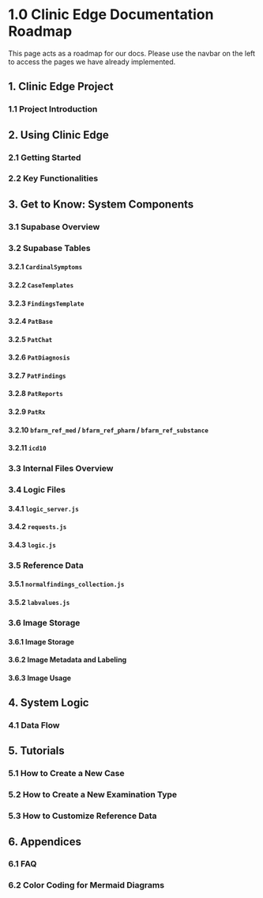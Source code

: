 ﻿---
sidebar_position: 1
---

# 1.0 Clinic Edge Documentation Roadmap
This page acts as a roadmap for our docs.
Please use the navbar on the left to access the pages we have already implemented.

## 1. Clinic Edge Project
### 1.1 Project Introduction

## 2. Using Clinic Edge
### 2.1 Getting Started
### 2.2 Key Functionalities

## 3. Get to Know: System Components
### 3.1 Supabase Overview
### 3.2 Supabase Tables
#### 3.2.1 `CardinalSymptoms`
#### 3.2.2 `CaseTemplates`
#### 3.2.3 `FindingsTemplate`
#### 3.2.4 `PatBase`
#### 3.2.5 `PatChat`
#### 3.2.6 `PatDiagnosis`
#### 3.2.7 `PatFindings`
#### 3.2.8 `PatReports`
#### 3.2.9 `PatRx`
#### 3.2.10 `bfarm_ref_med` / `bfarm_ref_pharm` / `bfarm_ref_substance`
#### 3.2.11 `icd10`
### 3.3 Internal Files Overview
### 3.4 Logic Files
#### 3.4.1  `logic_server.js`
#### 3.4.2 `requests.js`
#### 3.4.3 `logic.js`
### 3.5 Reference Data
#### 3.5.1 `normalfindings_collection.js`
#### 3.5.2 `labvalues.js`
### 3.6 Image Storage
#### 3.6.1 Image Storage
#### 3.6.2 Image Metadata and Labeling
#### 3.6.3 Image Usage

## 4. System Logic
### 4.1 Data Flow

## 5. Tutorials
### 5.1 How to Create a New Case
### 5.2 How to Create a New Examination Type
### 5.3 How to Customize Reference Data

## 6. Appendices
### 6.1 FAQ
### 6.2 Color Coding for Mermaid Diagrams
